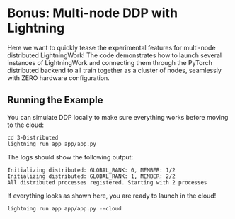 # Bonus: Multi-node DDP with Lightning

Here we want to quickly tease the experimental features for multi-node distributed LightningWork!
The code demonstrates how to launch several instances of LightningWork and connecting them through the PyTorch 
distributed backend to all train together as a cluster of nodes, seamlessly with ZERO hardware configuration.


## Running the Example

You can simulate DDP locally to make sure everything works before moving to the cloud:

```commandline
cd 3-Distributed
lightning run app app/app.py
```

The logs should show the following output:

```
Initializing distributed: GLOBAL_RANK: 0, MEMBER: 1/2
Initializing distributed: GLOBAL_RANK: 1, MEMBER: 2/2
All distributed processes registered. Starting with 2 processes
```

If everything looks as shown here, you are ready to launch in the cloud!

```commandline
lightning run app app/app.py --cloud
```
